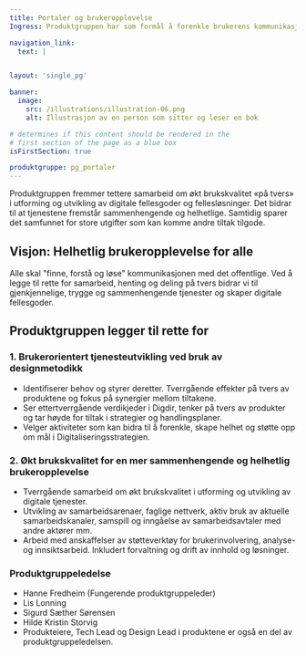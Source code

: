 ```yaml
---
title: Portaler og bruker­opplevelse
Ingress: Produktgruppen har som formål å forenkle brukerens kommunikasjon med det offentlige. Det inkluderer blant annet enklere etterlevelse av lover og regelverk samt bærekraftig digitalisering. 

navigation_link:
  text: |


layout: 'single_pg'

banner:
  image:
    src: /illustrations/illustration-06.png
    alt: Illustrasjon av en person som sitter og leser en bok

# determines if this content should be rendered in the
# first section of the page as a blue box
isFirstSection: true

produktgruppe: pg_portaler
---
```


Produktgruppen fremmer tettere samarbeid om økt brukskvalitet «på tvers» i utforming og utvikling av digitale fellesgoder og fellesløsninger. Det bidrar til at tjenestene fremstår sammenhengende og helhetlige. Samtidig sparer det samfunnet for store utgifter som kan komme andre tiltak tilgode.

## Visjon: Helhetlig brukeropplevelse for alle
Alle skal "finne, forstå og løse" kommunikasjonen med det offentlige. Ved å legge til rette for samarbeid, henting og deling på tvers bidrar vi til gjenkjennelige, trygge og sammenhengende tjenester og skaper digitale fellesgoder.

## Produktgruppen legger til rette for

### 1. Brukerorientert tjenesteutvikling ved bruk av designmetodikk

- Identifiserer behov og styrer deretter. Tverrgående effekter på tvers av
produktene og fokus på synergier mellom tiltakene.
- Ser ettertverrgående verdikjeder i Digdir, tenker på tvers av produkter og tar høyde for tiltak i strategier og handlingsplaner.
- Velger aktiviteter som kan bidra til å forenkle, skape helhet og støtte opp om mål i Digitaliseringsstrategien.
 
### 2. Økt brukskvalitet for en mer sammenhengende og helhetlig brukeropplevelse
- Tverrgående samarbeid om økt brukskvalitet i utforming og utvikling av digitale tjenester.
- Utvikling av samarbeidsarenaer, faglige nettverk, aktiv bruk av aktuelle samarbeidskanaler, samspill og inngåelse av samarbeidsavtaler med andre aktører mm.
- Arbeid med anskaffelser av støtteverktøy for brukerinvolvering, analyse- og innsiktsarbeid. Inkludert forvaltning og drift av innhold og løsninger.


### Produktgruppeledelse
- Hanne Fredheim (Fungerende produktgruppeleder)
- Lis Lonning
- Sigurd Sæther Sørensen
- Hilde Kristin Storvig
- Produkteiere, Tech Lead og Design Lead i produktene er også en del av produktgruppeledelsen. 